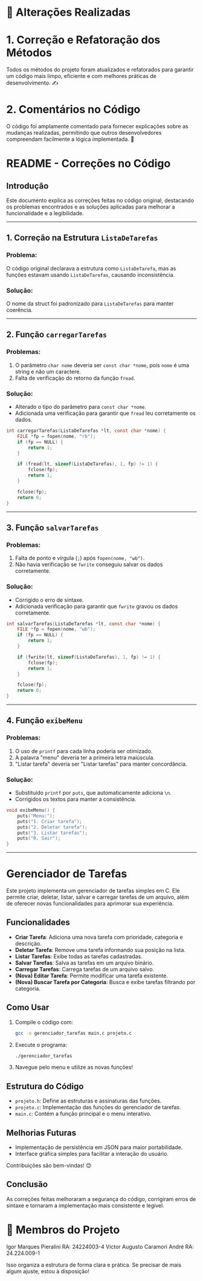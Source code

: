 # 🔨 Alterações Realizadas
# 1. Correção e Refatoração dos Métodos
Todos os métodos do projeto foram atualizados e refatorados para garantir um código mais limpo, eficiente e com melhores práticas de desenvolvimento. ✍️

# 2. Comentários no Código
O código foi amplamente comentado para fornecer explicações sobre as mudanças realizadas, permitindo que outros desenvolvedores compreendam facilmente a lógica implementada. 📝

# README - Correções no Código

## Introdução
Este documento explica as correções feitas no código original, destacando os problemas encontrados e as soluções aplicadas para melhorar a funcionalidade e a legibilidade.

---

## 1. Correção na Estrutura `ListaDeTarefas`
### Problema:
O código original declarava a estrutura como `ListaDeTarefa`, mas as funções estavam usando `ListaDeTarefas`, causando inconsistência.

### Solução:
O nome da struct foi padronizado para `ListaDeTarefas` para manter coerência.

---

## 2. Função `carregarTarefas`
### Problemas:
1. O parâmetro `char nome` deveria ser `const char *nome`, pois `nome` é uma string e não um caractere.
2. Falta de verificação do retorno da função `fread`.

### Solução:
- Alterado o tipo do parâmetro para `const char *nome`.
- Adicionada uma verificação para garantir que `fread` leu corretamente os dados.

```c
int carregarTarefas(ListaDeTarefas *lt, const char *nome) {
    FILE *fp = fopen(nome, "rb");
    if (fp == NULL) {
        return 1;
    }

    if (fread(lt, sizeof(ListaDeTarefas), 1, fp) != 1) {
        fclose(fp);
        return 1;
    }

    fclose(fp);
    return 0;
}
```

---

## 3. Função `salvarTarefas`
### Problemas:
1. Falta de ponto e vírgula (`;`) após `fopen(nome, "wb")`.
2. Não havia verificação se `fwrite` conseguiu salvar os dados corretamente.

### Solução:
- Corrigido o erro de sintaxe.
- Adicionada verificação para garantir que `fwrite` gravou os dados corretamente.

```c
int salvarTarefas(ListaDeTarefas *lt, const char *nome) {
    FILE *fp = fopen(nome, "wb");
    if (fp == NULL) {
        return 1;
    }

    if (fwrite(lt, sizeof(ListaDeTarefas), 1, fp) != 1) {
        fclose(fp);
        return 1;
    }

    fclose(fp);
    return 0;
}
```

---

## 4. Função `exibeMenu`
### Problemas:
1. O uso de `printf` para cada linha poderia ser otimizado.
2. A palavra "menu" deveria ter a primeira letra maiúscula.
3. "Listar tarefa" deveria ser "Listar tarefas" para manter concordância.

### Solução:
- Substituído `printf` por `puts`, que automaticamente adiciona `\n`.
- Corrigidos os textos para manter a consistência.

```c
void exibeMenu() {
    puts("Menu:");
    puts("1. Criar tarefa");
    puts("2. Deletar tarefa");
    puts("3. Listar tarefas");
    puts("0. Sair");
}
```

---

# Gerenciador de Tarefas

Este projeto implementa um gerenciador de tarefas simples em C. Ele permite criar, deletar, listar, salvar e carregar tarefas de um arquivo, além de oferecer novas funcionalidades para aprimorar sua experiência.

## Funcionalidades

- **Criar Tarefa**: Adiciona uma nova tarefa com prioridade, categoria e descrição.
- **Deletar Tarefa**: Remove uma tarefa informando sua posição na lista.
- **Listar Tarefas**: Exibe todas as tarefas cadastradas.
- **Salvar Tarefas**: Salva as tarefas em um arquivo binário.
- **Carregar Tarefas**: Carrega tarefas de um arquivo salvo.
- **(Nova) Editar Tarefa**: Permite modificar uma tarefa existente.
- **(Nova) Buscar Tarefa por Categoria**: Busca e exibe tarefas filtrando por categoria.

## Como Usar

1. Compile o código com:
   ```sh
   gcc -o gerenciador_tarefas main.c projeto.c
   ```
2. Execute o programa:
   ```sh
   ./gerenciador_tarefas
   ```
3. Navegue pelo menu e utilize as novas funções!

## Estrutura do Código

- `projeto.h`: Define as estruturas e assinaturas das funções.
- `projeto.c`: Implementação das funções do gerenciador de tarefas.
- `main.c`: Contém a função principal e o menu interativo.

## Melhorias Futuras
- Implementação de persistência em JSON para maior portabilidade.
- Interface gráfica simples para facilitar a interação do usuário.

Contribuições são bem-vindas! 😊

## Conclusão
As correções feitas melhoraram a segurança do código, corrigiram erros de sintaxe e tornaram a implementação mais consistente e legível.

# 👥 Membros do Projeto
Igor Marques Pieralini RA: 24224003-4
Victor Augusto Caramori André RA: 24.224.009-1

Isso organiza a estrutura de forma clara e prática. Se precisar de mais algum ajuste, estou à disposição!
